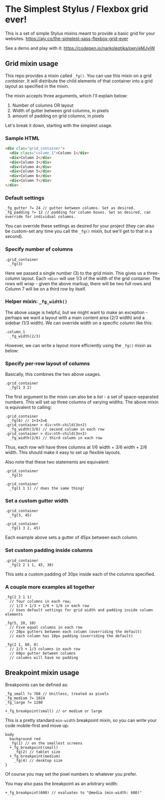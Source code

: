 # The Simplest Stylus / Flexbox grid ever!

This is a set of simple Stylus mixins meant to provide a basic grid for your websites.
<https://ajy.co/the-simplest-sass-flexbox-grid-ever>

See a demo and play with it: <https://codepen.io/narkoleptika/pen/eMJyjW>

## Grid mixin usage

This repo provides a mixin called `_fg()`. You can use this mixin on a grid
*container*. It will distribute the child elements of that container into a grid
layout as specified in the mixin.

The mixin accepts three arguments, which I'll explain below:

1. Number of columns OR layout
2. Width of gutter between grid columns, in pixels
3. amount of padding on grid columns, in pixels

Let's break it down, starting with the simplest usage.

### Sample HTML

```html
<div clas="grid_container">
  <div class="column_1">Column 1</div>
  <div>Column 2</div>
  <div>Column 3</div>
  <div>Column 4</div>
  <div>Column 5</div>
  <div>Column 6</div>
  <div>Column 7</div>
</div>
```

### Default settings

```styl
_fg_gutter ?= 24 // gutter between columns. Set as desired.
_fg_padding ?= 12 // padding for column boxes. Set as desired, can override for individual columns.
```

You can override these settings as desired for your project (they can also be custom-set any time you call the `_fg()` mixin, but we'll get to that in a second).

### Specify number of columns

```styl
.grid_container
  _fg(3)
```

Here we passed a single number (3) to the grid mixin. This gives us a three-column
layout. Each `<div>` will use 1/3 of the width of the grid container. The rows
will wrap - given the above markup, there will be two full rows and Column 7
will be on a third row by itself.

### Helper mixin: `_fg_width()`

The above usage is helpful, but we might want to make an exception - perhaps we
want a layout with a main content area (2/3 width) and a sidebar (1/3 width).
We can override width on a specific column like this:

```styl
.column_1
  _fg_width(2/3)
```

However, we can write a layout more efficiently using the `_fg()` mixin as below:

### Specify per-row layout of columns

Basically, this combines the two above usages.

```styl
.grid_container
  _fg(1 3 2)
```

The first argument to the mixin can also be a *list* - a set of space-separated
numbers. This will set up three columns of varying widths. The above mixin is
equivalent to calling:

```styl
.grid_container
  _fg(6) // 1+3+2=6
.grid_container > div:nth-child(3n+2)
  _fg_width(3/6) // second column in each row
.grid_container > div:nth-child(3n+3)
  _fg_width(2/6) // third column in each row
```

Thus, each row will have three columns at 1/6 width + 3/6 width + 2/6 width. This
should make it easy to set up flexible layouts.

Also note that these two statements are equivalent:

```styl
.grid_container
  _fg(3)
```

```styl
.grid_container
  _fg(1 1 1) // does the same thing!
```

### Set a custom gutter width

```styl
.grid_container
  _fg(3, 45)
```

```styl
.grid_container
  _fg(1 3 2, 45)
```

Each example above sets a gutter of 45px between each column.

### Set custom padding inside columns

```styl
.grid_container
  _fg(2 2 1 1, 45, 30)
```

This sets a custom padding of 30px inside each of the columns specified.

### A couple more examples all together

```styl
_fg(2 2 1 1)
  // four columns in each row;
  // 1/3 + 1/3 + 1/6 + 1/6 in each row
  // Uses default settings for grid width and padding inside column elements
```

```styl
_fg(5, 20, 10)
  // Five equal columns in each row
  // 20px gutters between each column (overriding the default)
  // each column has 10px padding (overriding the default)
```

```styl
_fg(2 1, 60, 0)
  // 2/3 + 1/3 columns in each row
  // 60px gutter between columns
  // columns will have no padding
```

## Breakpoint mixin usage

Breakpoints can be defined as:

```styl
_fg_small ?= 768 // Unitless, treated as pixels
_fg_medium ?= 1024
_fg_large ?= 1280

+_fg_breakpoint(small) // or medium or large
```

This is a pretty standard `min-width` breakpoint mixin, so you can write your code mobile-first
and move up:

```styl
body
  background red
  _fg(1) // on the smallest screens
  +_fg_breakpoint(small)
    _fg(2) // tablet size
  +_fg_breakpoint(medium)
    _fg(4) // desktop size
}
```

Of course you may set the pixel numbers to whatever you prefer.

You may also pass the breakpoint as an arbitrary width:

```styl
+_fg_breakpoint(600) // evaluates to "@media (min-width: 600)"
```
